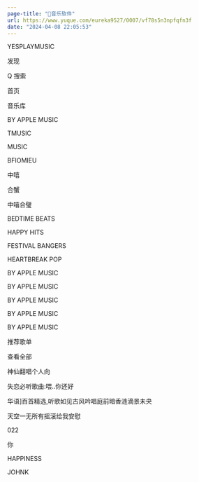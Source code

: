 ```yaml
---
page-title: "🎼音乐软件"
url: https://www.yuque.com/eureka9527/0007/vf78s5n3npfqfn3f
date: "2024-04-08 22:05:53"
---
```

YESPLAYMUSIC

发现

Q 搜索

首页

音乐库

BY APPLE MUSIC

TMUSIC

MUSIC

BFIOMIEU

中嘻

合蟹

中嘻合璧

BEDTIME BEATS

HAPPY HITS

FESTIVAL BANGERS

HEARTBREAK POP

BY APPLE MUSIC

BY APPLE MUSIC

BY APPLE MUSIC

BY APPLE MUSIC

BY APPLE MUSIC

推荐歌单

查看全部

神仙翻唱个人向

失恋必听歌曲:喂..你还好

华语\]百首精选,听歌如见古风吟唱庭前暗香涟滴景未央

天空一无所有摇滚给我安慰

022

你

HAPPINESS

JOHNK